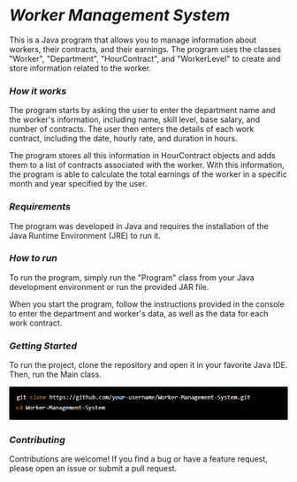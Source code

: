 # *Worker Management System*

This is a Java program that allows you to manage information about workers, their contracts, and their earnings. The program uses the classes "Worker", "Department", "HourContract", and "WorkerLevel" to create and store information related to the worker.

### *How it works*

The program starts by asking the user to enter the department name and the worker's information, including name, skill level, base salary, and number of contracts. The user then enters the details of each work contract, including the date, hourly rate, and duration in hours.

The program stores all this information in HourContract objects and adds them to a list of contracts associated with the worker. With this information, the program is able to calculate the total earnings of the worker in a specific month and year specified by the user.

### *Requirements*

The program was developed in Java and requires the installation of the Java Runtime Environment (JRE) to run it.

### *How to run*

To run the program, simply run the "Program" class from your Java development environment or run the provided JAR file.

When you start the program, follow the instructions provided in the console to enter the department and worker's data, as well as the data for each work contract.

### *Getting Started*

To run the project, clone the repository and open it in your favorite Java IDE. Then, run the Main class.

![Bash](images/img.png)

### *Contributing*

Contributions are welcome! If you find a bug or have a feature request, please open an issue or submit a pull request.
